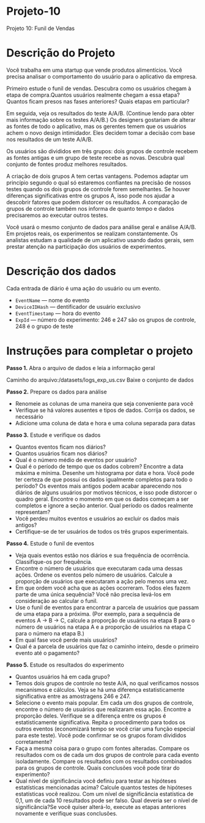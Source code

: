 # Projeto-10
Projeto 10: Funil de Vendas

# Descrição do Projeto
Você trabalha em uma startup que vende produtos alimentícios. Você precisa analisar o comportamento do usuário para o aplicativo da empresa.

Primeiro estude o funil de vendas. Descubra como os usuários chegam à etapa de compra.Quantos usuários realmente chegam a essa etapa? Quantos ficam presos nas fases anteriores? Quais etapas em particular?

Em seguida, veja os resultados do teste A/A/B. (Continue lendo para obter mais informação sobre os testes A/A/B.) Os designers gostariam de alterar as fontes de todo o aplicativo, mas os gerentes temem que os usuários achem o novo design intimidador. Eles decidem tomar a decisão com base nos resultados de um teste A/A/B.

Os usuários são divididos em três grupos: dois grupos de controle recebem as fontes antigas e um grupo de teste recebe as novas. Descubra qual conjunto de fontes produz melhores resultados.

A criação de dois grupos A tem certas vantagens. Podemos adaptar um princípio segundo o qual só estaremos confiantes na precisão de nossos testes quando os dois grupos de controle forem semelhantes. Se houver diferenças significativas entre os grupos A, isso pode nos ajudar a descobrir fatores que podem distorcer os resultados. A comparação de grupos de controle também nos informa de quanto tempo e dados precisaremos ao executar outros testes.

Você usará o mesmo conjunto de dados para análise geral e análise A/A/B. Em projetos reais, os experimentos se realizam constantemente. Os analistas estudam a qualidade de um aplicativo usando dados gerais, sem prestar atenção na participação dos usuários de experimentos.

# Descrição dos dados
Cada entrada de diário é uma ação do usuário ou um evento.

- `EventName` — nome do evento
- `DeviceIDHash` — dentificador de usuário exclusivo
- `EventTimestamp` — hora do evento
- `ExpId` — número do experimento: 246 e 247 são os grupos de controle, 248 é o grupo de teste

# Instruções para completar o projeto
**Passo 1.** Abra o arquivo de dados e leia a informação geral

Caminho do arquivo:/datasets/logs_exp_us.csv Baixe o conjunto de dados

**Passo 2.** Prepare os dados para análise

- Renomeie as colunas de uma maneira que seja conveniente para você
- Verifique se há valores ausentes e tipos de dados. Corrija os dados, se necessário
- Adicione uma coluna de data e hora e uma coluna separada para datas

**Passo 3.** Estude e verifique os dados

- Quantos eventos ficam nos diários?
- Quantos usuários ficam nos diários?
- Qual é o número médio de eventos por usuário?
- Qual é o período de tempo que os dados cobrem? Encontre a data máxima e mínima. Desenhe um histograma por data e hora. Você pode ter certeza de que possui os dados igualmente completos para todo o período? Os eventos mais antigos podem acabar aparecendo nos diários de alguns usuários por motivos técnicos, e isso pode distorcer o quadro geral. Encontre o momento em que os dados começam a ser completos e ignore a seção anterior. Qual período os dados realmente representam?
- Você perdeu muitos eventos e usuários ao excluir os dados mais antigos?
- Certifique-se de ter usuários de todos os três grupos experimentais.

**Passo 4.** Estude o funil de eventos

- Veja quais eventos estão nos diários e sua frequência de ocorrência. Classifique-os por frequência.
- Encontre o número de usuários que executaram cada uma dessas ações. Ordene os eventos pelo número de usuários. Calcule a proporção de usuários que executaram a ação pelo menos uma vez.
- Em que ordem você acha que as ações ocorreram. Todos eles fazem parte de uma única sequência? Você não precisa levá-los em consideração ao calcular o funil.
- Use o funil de eventos para encontrar a parcela de usuários que passam de uma etapa para a próxima. (Por exemplo, para a sequência de eventos A → B → C, calcule a proporção de usuários na etapa B para o número de usuários na etapa A e a proporção de usuários na etapa C para o número na etapa B.)
- Em qual fase você perde mais usuários?
- Qual é a parcela de usuários que faz o caminho inteiro, desde o primeiro evento até o pagamento?

**Passo 5.** Estude os resultados do experimento

- Quantos usuários há em cada grupo?
- Temos dois grupos de controle no teste A/A, no qual verificamos nossos mecanismos e cálculos. Veja se há uma diferença estatisticamente significativa entre as amostragens 246 e 247.
- Selecione o evento mais popular. Em cada um dos grupos de controle, encontre o número de usuários que realizaram essa ação. Encontre a proporção deles. Verifique se a diferença entre os grupos é estatisticamente significativa. Repita o procedimento para todos os outros eventos (economizará tempo se você criar uma função especial para este teste). Você pode confirmar se os grupos foram divididos corretamente?
- Faça a mesma coisa para o grupo com fontes alteradas. Compare os resultados com os de cada um dos grupos de controle para cada evento isoladamente. Compare os resultados com os resultados combinados para os grupos de controle. Quais conclusões você pode tirar do experimento?
- Qual nível de significância você definiu para testar as hipóteses estatísticas mencionadas acima? Calcule quantos testes de hipóteses estatísticas você realizou. Com um nível de significância estatística de 0,1, um de cada 10 resultados pode ser falso. Qual deveria ser o nível de significância?Se você quiser alterá-lo, execute as etapas anteriores novamente e verifique suas conclusões.